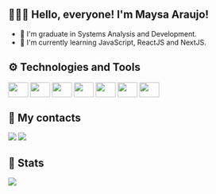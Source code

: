 ## 👩🏾‍💻 Hello, everyone! I'm Maysa Araujo!

- 📒 I'm graduate in Systems Analysis and Development.
- 🌱 I'm currently learning JavaScript, ReactJS and NextJS.
  
## ⚙️ Technologies and Tools
<div style="display: inline_block>"<br>
<img align="center" height="30" width="40" src="https://cdn.jsdelivr.net/gh/devicons/devicon/icons/html5/html5-original.svg" />
<img align="center" height="30" width="40" src="https://cdn.jsdelivr.net/gh/devicons/devicon/icons/css3/css3-original.svg" />
<img align="center" height="30" width="40" src="https://cdn.jsdelivr.net/gh/devicons/devicon@latest/icons/tailwindcss/tailwindcss-original.svg" />
<img align="center" height="30" width="40" src="https://cdn.jsdelivr.net/gh/devicons/devicon/icons/javascript/javascript-original.svg" />
<img align="center" height="30" width="40" src="https://cdn.jsdelivr.net/gh/devicons/devicon/icons/react/react-original.svg" />
<img align="center" height="30" width="40" src="https://cdn.jsdelivr.net/gh/devicons/devicon/icons/git/git-original.svg" />
<img align="center" height="30" width="40" src="https://cdn.jsdelivr.net/gh/devicons/devicon/icons/vscode/vscode-original.svg" />

## 📱 My contacts
 <div>
  <a href = "mailto:maysaraujo.dev@gmail.com"><img src="https://img.shields.io/badge/Gmail-D14836?style=for-the-badge&logo=gmail&logoColor=white" target="_blank"></a>
  <a href = "https://www.linkedin.com/in/maysaraujo/" target="_blank"><img src="https://img.shields.io/badge/-LinkedIn-%230077B5?style=for-the-badge&logo=linkedin&logoColor=white"></a>
</div>

## 🌠 Stats
<div align="center">
  <a href="https://github.com/maysaraujo">
  <img align="left" src="https://github-readme-stats.vercel.app/api/top-langs/?username=maysaraujo&hide=html&layout=compact&theme=tokyonight" />
</div><br>

